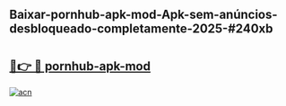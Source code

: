 ## Baixar-pornhub-apk-mod-Apk-sem-anúncios-desbloqueado-completamente-2025-#240xb

# <h2><a href="https://ainizakaria.my?title=pornhub-apk-mod&ref=20M">🔗👉 🔴 pornhub-apk-mod</a></h2>

[![acn](https://github.com/user-attachments/assets/0f9c940e-d8b0-45ae-aac7-cd30a18b3e1c)](https://ainizakaria.my?title=pornhub-apk-mod&ref=20M)


